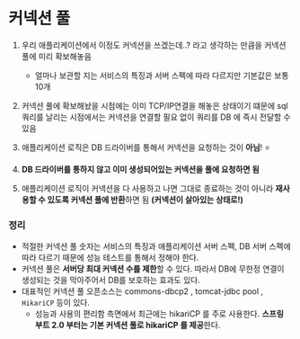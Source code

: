 # 커넥션 풀


1. 우리 애플리케이션에서 이정도 커넥션을 쓰겠는데..? 라고 생각하는 만큼을 커넥션 풀에 미리 확보해놓음
    - 얼마나 보관할 지는 서비스의 특징과 서버 스펙에 따라 다르지만 기본값은 보통 10개

2. 커넥션 풀에 확보해놨을 시점에는 이미 TCP/IP연결을 해놓은 상태이기 떄문에 sql쿼리를 날리는 시점에서는 커넥션을 연결할 필요 없이 쿼리를 DB 에 즉시 전달할 수 있음
3. 애플리케이션 로직은 DB 드라이버를 통해서 커넥션을 요청하는 것이 **아님**! ⭐
4. **DB 드라이버를 통하지 않고 이미 생성되어있는 커넥션을 풀에 요청하면 됨**
5. 애플리케이션 로직이 커넥션을 다 사용하고 나면 그대로 종료하는 것이 아니라 **재사용할 수 있도록 커넥션 풀에 반환**하면 됨 **(커넥션이 살아있는 상태로!)**

### 정리

- 적절한 커넥션 풀 숫자는 서비스의 특징과 애플리케이션 서버 스펙, DB 서버 스펙에 따라 다르기 때문에 성능 테스트를 통해서 정해야 한다.
- 커넥션 풀은 **서버당 최대 커넥션 수를 제한**할 수 있다. 따라서 DB에 무한정 연결이 생성되는 것을 막아주어서 DB를 보호하는 효과도 있다.
- 대표적인 커넥션 풀 오픈소스는 commons-dbcp2 , tomcat-jdbc pool , `HikariCP` 등이 있다.
    - 성능과 사용의 편리함 측면에서 최근에는 hikariCP 를 주로 사용한다. **스프링 부트 2.0 부터는 기본 커넥션 풀로 hikariCP 를 제공**한다.

